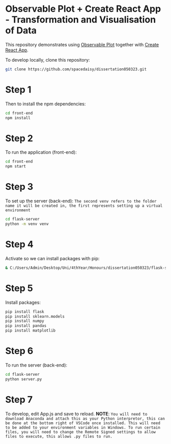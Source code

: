 # Observable Plot + Create React App - Transformation and Visualisation of Data

This repository demonstrates using [Observable Plot](https://github.com/observablehq/plot) together with [Create React App](https://create-react-app.dev).

To develop locally, clone this repository: 
```bash
git clone https://github.com/spacedaisy/dissertation050323.git
```
# Step 1
Then to install the npm dependencies:
```bash
cd front-end
npm install
```
# Step 2
To run the application (front-end):
```bash
cd front-end
npm start
```

# Step 3
To set up the server (back-end):
``` The second venv refers to the folder name it will be created in, the first represents setting up a virtual environment ```
```bash
cd flask-server
python -m venv venv

```
# Step 4
Activate so we can install packages with pip:
```bash
& C:/Users/Admin/Desktop/Uni/4thYear/Honours/dissertation050323/flask-server/venv/Scripts/Activate.ps1
```

# Step 5
Install packages:
```bash
pip install flask
pip install sklearn.models
pip install numpy
pip install pandas
pip install matplotlib
```

# Step 6
To run the server (back-end):
```bash
cd flask-server
python server.py
```
# Step 7
To develop, edit App.js and save to reload.
**NOTE**: 
```You will need to download Anaconda and attach this as your Python interpretor, this can be done at the bottom right of VSCode once installed. This will need to be added to your environment variables in Windows. To run certain files, you will need to change the Remote Signed settings to allow files to execute, this allows .py files to run. ```
